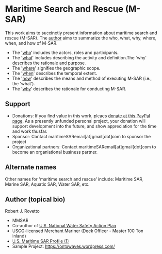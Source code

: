 # Maritime Search and Rescue (M-SAR)
This work aims to succinctly present information about maritime search and rescue (M-SAR). The [author](https://community.nasbla.org/network/members/profile?UserKey=952c6b10-a6c3-49f7-8356-c2bf1fa62097) aims to summarize the who, what, why, where, when, and how of M-SAR.
- The '[who](https://github.com/rrovetto/maritime-search-and-rescue/tree/main/who%20is%20in%20it)' includes the actors, roles and participants.
- The '[what](https://github.com/rrovetto/maritime-search-and-rescue/tree/main/what-is-it)' includes describing the activity and definition.The 'why' describes the rationale and purpose.
- The '[where](https://github.com/rrovetto/maritime-search-and-rescue/tree/main/where%20does%20it%20apply)' signifies the geographic scope.
- The '[when](https://github.com/rrovetto/maritime-search-and-rescue/tree/main/when%20is%20it%20employed)' describes the temporal extent.
- The '[how](https://github.com/rrovetto/maritime-search-and-rescue/tree/main/how%20is%20it%20applied)' describes the means and method of executing M-SAR (i.e., the 'what').
- The '[why](https://github.com/rrovetto/maritime-search-and-rescue/tree/main/why-is-it-important)' describes the rationale for conducting M-SAR.

## Support
- Donations: If you find value in this work, pleaes [donate at this PayPal page](https://tinyurl.com/donate-rjr). As a presently unfunded personal project, your donation will support development into the future, and show appreciation for the time and work thusfar.
- Sponsor: Contact maritimeSARemail[at]gmail[dot]com to sponsor the project
- Organizational partners: Contact maritimeSARemail[at]gmail[dot]com to become an organiational business partner.

## Alternate names
Other names for 'maritime search and rescue' include: Maritime SAR, Marine SAR, Aquatic SAR, Water SAR, etc.

## Author (topical bio)
Robert J. Rovetto
- MMSAR
- Co-author of [U.S. National Water Safety Action Plan](https://www.watersafetyusa.org/uploads/7/0/6/0/70608285/usnwsap_v7.pdf)
- USCG-licensed Merchant Mariner (Deck Officer - Master 100 Ton Inland)
- [U.S. Maritime SAR Profile (1)](https://community.nasbla.org/network/members/profile?UserKey=952c6b10-a6c3-49f7-8356-c2bf1fa62097)
- Sample Project: https://ontowaves.wordpress.com/
